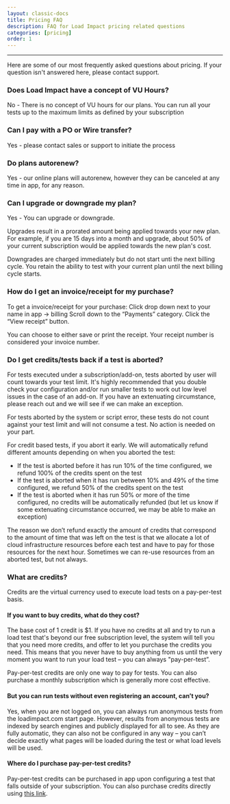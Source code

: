 ```yaml
---
layout: classic-docs
title: Pricing FAQ
description: FAQ for Load Impact pricing related questions
categories: [pricing]
order: 1
---
```


***

Here are some of our most frequently asked questions about pricing. If your question isn't answered here, please contact support.


### Does Load Impact have a concept of VU Hours?

No - There is no concept of VU hours for our plans. You can run all your tests up to the maximum limits as defined by your subscription

### Can I pay with a PO or Wire transfer?

Yes - please contact sales or support to initiate the process

### Do plans autorenew?

Yes - our online plans will autorenew, however they can be canceled at any time in app, for any reason.

### Can I upgrade or downgrade my plan?

Yes - You can upgrade or downgrade.

Upgrades result in a prorated amount being applied towards your new plan. For example, if you are 15 days into a month and upgrade, about 50% of your current subscription would be applied towards the new plan's cost.

Downgrades are charged immediately but do not start unti the next billing cycle. You retain the ability to test with your current plan until the next billing cycle starts.

### How do I get an invoice/receipt for my purchase?

To get a invoice/receipt for your purchase:
Click drop down next to your name in app -> billing
Scroll down to the “Payments” category.
Click the “View receipt” button.

You can choose to either save or print the receipt. Your receipt number is considered your invoice number.

### Do I get credits/tests back if a test is aborted?

For tests executed under a subscription/add-on, tests aborted by user will count towards your test limit. It's highly recommended that you double check your configuration and/or run smaller tests to work out low level issues in the case of an add-on. If you have an extenuating circumstance, please reach out and we will see if we can make an exception.

For tests aborted by the system or script error, these tests do not count against your test limit and will not consume a test. No action is needed on your part.

For credit based tests, if you abort it early. We will automatically refund different amounts depending on when you aborted the test:

- If the test is aborted before it has run 10% of the time configured, we refund 100% of the credits spent on the test
- If the test is aborted when it has run between 10% and 49% of the time configured, we refund 50% of the credits spent on the test
- If the test is aborted when it has run 50% or more of the time configured, no credits will be automatically refunded (but let us know if some extenuating circumstance occurred, we may be able to make an exception)

The reason we don’t refund exactly the amount of credits that correspond to the amount of time that was left on the test is that we allocate a lot of cloud infrastructure resources before each test and have to pay for those resources for the next hour. Sometimes we can re-use resources from an aborted test, but not always.

### What are credits?

Credits are the virtual currency used to execute load tests on a pay-per-test basis.

#### If you want to buy credits, what do they cost?

The base cost of 1 credit is $1. If you have no credits at all and try to run a load test that's beyond our free subscription level, the system will tell you that you need more credits, and offer to let you purchase the credits you need. This means that you never have to buy anything from us until the very moment you want to run your load test – you can always "pay-per-test”.

Pay-per-test credits are only one way to pay for tests. You can also purchase a monthly subscription which is generally more cost effective.

#### But you can run tests without even registering an account, can’t you?

Yes, when you are not logged on, you can always run anonymous tests from the loadimpact.com start page. However, results from anonymous tests are indexed by search engines and publicly displayed for all to see. As they are fully automatic, they can also not be configured in any way – you can’t decide exactly what pages will be loaded during the test or what load levels will be used.

#### Where do I purchase pay-per-test credits?

Pay-per-test credits can be purchased in app upon configuring a test that falls outside of your subscription. You can also purchase credits directly using [this link](https://loadimpact.com/pricing-credits-calculator).
